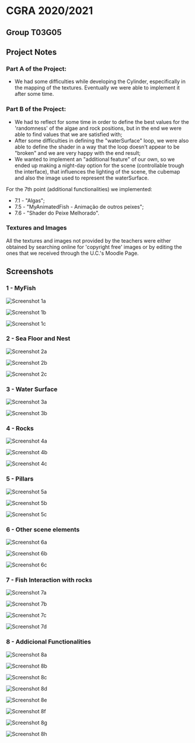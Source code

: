 # CGRA 2020/2021

## Group T03G05

## Project Notes

### Part A of the Project:
 - We had some difficulties while developing the Cylinder, especifically in the mapping of the textures. Eventually we were able to implement it after some time.

### Part B of the Project:

- We had to reflect for some time in order to define the best values for the 'randomness' of the algae and rock positions, but in the end we were able to find values that we are satisfied with;
- After some difficulties in defining the "waterSurface" loop, we were also able to define the shader in a way that the loop doesn't appear to be "broken" and we are very happy with the end result;
- We wanted to implement an "additional feature" of our own, so we ended up making a night-day option for the scene (controllable trough the interface), that influences the lighting of the scene, the cubemap and also the image used to represent the waterSurface.

For the 7th point (additional functionalities) we implemented:

- 7.1 - "Algas";
- 7.5 - "MyAnimatedFish - Animação de outros peixes";
- 7.6 - "Shader do Peixe Melhorado".

### Textures and Images

All the textures and images not provided by the teachers were either obtained by searching online for 'copyright free' images or by editing the ones that we received through the U.C.'s Moodle Page.

## Screenshots
### 1 - MyFish

![Screenshot 1a](screenshots/proj-t03g05-1a.png)

![Screenshot 1b](screenshots/proj-t03g05-1b.png)

![Screenshot 1c](screenshots/proj-t03g05-1c.png)

### 2 - Sea Floor and Nest

![Screenshot 2a](screenshots/proj-t03g05-2a.png)

![Screenshot 2b](screenshots/proj-t03g05-2b.png)

![Screenshot 2c](screenshots/proj-t03g05-2c.png)
### 3 - Water Surface

![Screenshot 3a](screenshots/proj-t03g05-3a.png)

![Screenshot 3b](screenshots/proj-t03g05-3b.png)

### 4 - Rocks

![Screenshot 4a](screenshots/proj-t03g05-4a.png)

![Screenshot 4b](screenshots/proj-t03g05-4b.png)

![Screenshot 4c](screenshots/proj-t03g05-4c.png)

### 5 - Pillars

![Screenshot 5a](screenshots/proj-t03g05-5a.png)

![Screenshot 5b](screenshots/proj-t03g05-5b.png)

![Screenshot 5c](screenshots/proj-t03g05-5c.png)

### 6 - Other scene elements

![Screenshot 6a](screenshots/proj-t03g05-6a.png)

![Screenshot 6b](screenshots/proj-t03g05-6b.png)

![Screenshot 6c](screenshots/proj-t03g05-6c.png)

### 7 - Fish Interaction with rocks

![Screenshot 7a](screenshots/proj-t03g05-7a.png)

![Screenshot 7b](screenshots/proj-t03g05-7b.png)

![Screenshot 7c](screenshots/proj-t03g05-7c.png)

![Screenshot 7d](screenshots/proj-t03g05-7d.png)


### 8 - Addicional Functionalities
![Screenshot 8a](screenshots/proj-t03g05-8a.png)

![Screenshot 8b](screenshots/proj-t03g05-8b.png)

![Screenshot 8c](screenshots/proj-t03g05-8c.png)

![Screenshot 8d](screenshots/proj-t03g05-8d.png)

![Screenshot 8e](screenshots/proj-t03g05-8e.png)

![Screenshot 8f](screenshots/proj-t03g05-8f.png)

![Screenshot 8g](screenshots/proj-t03g05-8g.png)

![Screenshot 8h](screenshots/proj-t03g05-8h.png)
